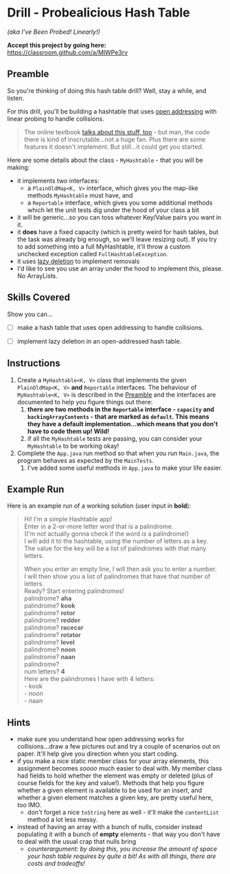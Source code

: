 # Drill - Probealicious Hash Table

_(aka I've Been Probed! Linearly!)_


**Accept this project by going here:** https://classroom.github.com/a/MlWPe3rv


## Preamble

So you're thinking of doing this hash table drill? Well, stay a while, and listen.

For this drill, you'll be building a hashtable that uses [open addressing](https://en.wikipedia.org/wiki/Open_addressing) with linear probing to handle collisions.

> The online textbook [talks about this stuff, too](http://opendatastructures.org/ods-java/5_2_LinearHashTable_Linear_.html) - but man, the code there is kind of inscrutable...not a huge fan. Plus there are some features it doesn't implement. But still...it could get you started.

Here are some details about the class - `MyHashtable` - that you will be making:

- it implements two interfaces:
  - a `PlainOldMap<K, V>` interface, which gives you the map-like methods `MyHashtable` must have, and
  - a `Reportable` interface, which gives you some additional methods which let the unit tests dig under the hood of your class a bit
- it will be generic...so you can toss whatever Key/Value pairs you want in it.
- it **does** have a fixed capacity (which is pretty weird for hash tables, but the task was already big enough, so we'll leave resizing out). If you try to add something into a full MyHashtable, it'll throw a custom unchecked exception called `FullHashtableException`.
- it uses [lazy deletion](https://en.wikipedia.org/wiki/Lazy_deletion) to implement removals 
- I'd like to see you use an array under the hood to implement this, please. No ArrayLists.


## Skills Covered

Show you can...

- [ ] make a hash table that uses open addressing to handle collisions.
- [ ] implement lazy deletion in an open-addressed hash table.


## Instructions

1. Create a `MyHashtable<K, V>` class that implements the given `PlainOldMap<K, V>`  **and** `Reportable` interfaces. The behaviour of `MyHashtable<K, V>` is described in the [Preamble](#preamble) and the interfaces are documented to help you figure things out there:
   1. **there are two methods in the `Reportable` interface - `capacity` and `backingArrayContents` - that are marked as `default`. This means they have a default implementation...which means that you don't have to code them up! Wild!**
   2. if all the `MyHashtable` tests are passing, you can consider your `MyHashtable` to be working okay!
2. Complete the `App.java` run method so that when you run `Main.java`, the program behaves as expected by the `MainTests`.  
     1. I've added some useful methods in `App.java` to make your life easier.


## Example Run

Here is an example run of a working solution (user input in **bold**):


> Hi! I'm a simple Hashtable app!   
> Enter in a 2-or-more letter word that is a palindrome.  
(I'm not actually gonna check if the word *is* a palindrome!)  
I will add it to the hashtable, using the number of letters as a key.  
The value for the key will be a list of palindromes with that many letters.  
>  
> When you enter an empty line, I will then ask you to enter a number.  
I will then show you a list of palindromes that have that number of letters.  
Ready? Start entering palindromes!  
palindrome? **aha**  
palindrome? **kook**  
palindrome? **rotor**  
palindrome? **redder**  
palindrome? **racecar**  
palindrome? **rotator**  
palindrome? **level**  
palindrome? **noon**  
palindrome? **naan**  
palindrome?   
num letters? **4**  
Here are the palindromes I have with 4 letters:  
\- kook  
\- noon  
\- naan  



## Hints

- make sure you understand how open addressing works for collisions...draw a few pictures out and try a couple of scenarios out on paper. It'll help give you direction when you start coding.
- if you make a nice static member class for your array elements, this assignment becomes _soooo_ much easier to deal with. My member class had fields to hold whether the element was empty or deleted (plus of course fields for the key and value!). Methods that help you figure whether a given element is available to be used for an insert, and whether a given element matches a given key, are pretty useful here, too IMO.
  - don't forget a nice `toString` here as well - it'll make the `contentList` method a lot less messy.
- instead of having an array with a bunch of nulls, consider instead populating it with a bunch of **empty** elements - that way you don't have to deal with the usual crap that nulls bring 
  - _counterargument: by doing this, you increase the amount of space your hash table requires by quite a bit! As with all things, there are costs and tradeoffs!_